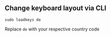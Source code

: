 ## Change keyboard layout via CLI
`sudo loadkeys de`

Replace `de` with your respective country code
